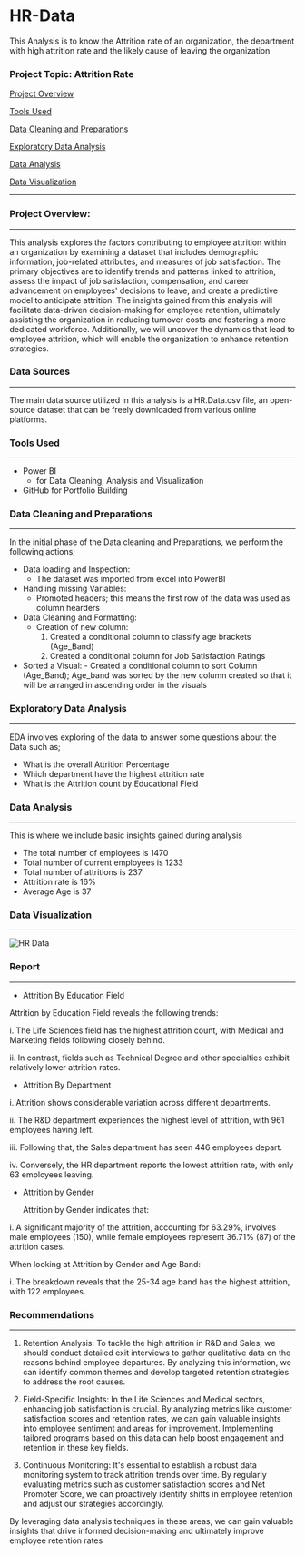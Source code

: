 # HR-Data
This Analysis is to know the Attrition rate of an organization, the department with high attrition rate and the likely cause of leaving the organization

### Project Topic: Attrition Rate

[Project Overview](#project-overview)

[Tools Used](#tools-Used)

[Data Cleaning and Preparations](#data-cleaning-and-preparation)

[Exploratory Data Analysis](#exploratory-data-analysis)

[Data Analysis](#data-analysis)

 [Data Visualization](#data-visualization)

---
### Project Overview:
---
This analysis explores the factors contributing to employee attrition within an organization by examining a dataset that includes demographic information, job-related attributes, and measures of job satisfaction. The primary objectives are to identify trends and patterns linked to attrition, assess the impact of job satisfaction, compensation, and career advancement on employees' decisions to leave, and create a predictive model to anticipate attrition. The insights gained from this analysis will facilitate data-driven decision-making for employee retention, ultimately assisting the organization in reducing turnover costs and fostering a more dedicated workforce. Additionally, we will uncover the dynamics that lead to employee attrition, which will enable the organization to enhance retention strategies.


### Data Sources 
---
The main data source utilized in this analysis is a HR.Data.csv file, an open-source dataset that can be freely downloaded from various online platforms.

### Tools Used
---
- Power BI
   - for Data Cleaning, Analysis and Visualization 
- GitHub for Portfolio Building

### Data Cleaning and Preparations 
---
In the initial phase of the Data cleaning and Preparations, we perform the following actions;
- Data loading and Inspection:
    - The dataset was imported from excel into PowerBI 
- Handling missing Variables:
    - Promoted headers; this means the first row of the data was used as column hearders
- Data Cleaning and Formatting:
    - Creation of new column:
       1. Created a conditional column to classify age brackets (Age_Band)
       2. Created a conditional column for Job Satisfaction Ratings
- Sorted a Visual:
        - Created a conditional column to sort Column (Age_Band); Age_band was sorted by the new column created so that it will be arranged in ascending order in the visuals 


### Exploratory Data Analysis
---
EDA involves exploring of the data to answer some questions about the Data such as;
 - What is the overall Attrition Percentage
 - Which department have the highest attrition rate  
 - What is the Attrition count by Educational Field 

### Data Analysis 
---
This is where we include basic insights gained during analysis
 - The total number of employees is 1470
 - Total number of current employees is 1233
 - Total number of attritions is 237
 - Attrition rate is 16%
 - Average Age is 37

### Data Visualization
---

![HR Data](https://github.com/user-attachments/assets/dbacc80d-88f6-4a4d-bcb7-d0e76cee3226)

### Report 
---

- Attrition By Education Field

Attrition by Education Field reveals the following trends:

i. The Life Sciences field has the highest attrition count, with Medical and Marketing fields following closely behind.

ii. In contrast, fields such as Technical Degree and other specialties exhibit relatively lower attrition rates.

- Attrition By Department 

i. Attrition shows considerable variation across different departments.

ii. The R&D department experiences the highest level of attrition, with 961 employees having left.

iii. Following that, the Sales department has seen 446 employees depart.

iv. Conversely, the HR department reports the lowest attrition rate, with only 63 employees leaving.

- Attrition by Gender
  
  Attrition by Gender indicates that:

i. A significant majority of the attrition, accounting for 63.29%, involves male employees (150), while female employees represent 36.71% (87) of the attrition cases.

When looking at Attrition by Gender and Age Band:

i. The breakdown reveals that the 25-34 age band has the highest attrition, with 122 employees.

### Recommendations
---

1. Retention Analysis: To tackle the high attrition in R&D and Sales, we should conduct detailed exit interviews to gather qualitative data on the reasons behind employee departures. By analyzing this information, we can identify common themes and develop targeted retention strategies to address the root causes.

2. Field-Specific Insights: In the Life Sciences and Medical sectors, enhancing job satisfaction is crucial. By analyzing metrics like customer satisfaction scores and retention rates, we can gain valuable insights into employee sentiment and areas for improvement. Implementing tailored programs based on this data can help boost engagement and retention in these key fields.

3. Continuous Monitoring: It's essential to establish a robust data monitoring system to track attrition trends over time. By regularly evaluating metrics such as customer satisfaction scores and Net Promoter Score, we can proactively identify shifts in employee retention and adjust our strategies accordingly.

By leveraging data analysis techniques in these areas, we can gain valuable insights that drive informed decision-making and ultimately improve employee retention rates 



